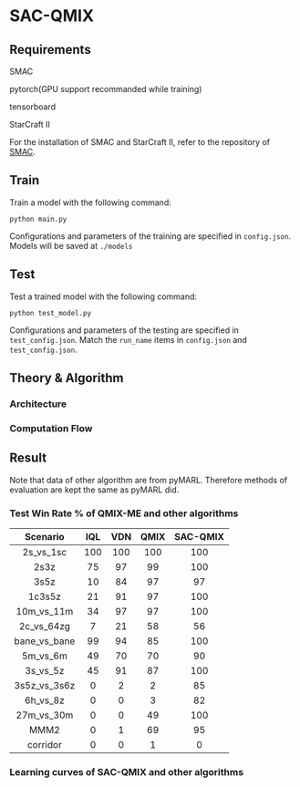
# SAC-QMIX

## Requirements

SMAC

pytorch(GPU support recommanded while training)

tensorboard

StarCraft II


For the installation of SMAC and StarCraft II, refer to the repository of [SMAC](https://github.com/oxwhirl/smac).

## Train

Train a model with the following command:

```shell
python main.py
```

Configurations and parameters of the training are specified in `config.json`. Models will be saved at `./models`

## Test

Test a trained model with the following command:

```shell
python test_model.py
```
Configurations and parameters of the testing are specified in `test_config.json`. Match the `run_name` items in `config.json` and `test_config.json`.

## Theory & Algorithm

### Architecture

### Computation Flow

## Result

Note that data of other algorithm are from pyMARL. Therefore methods of evaluation are kept the same as pyMARL did.

### Test Win Rate % of QMIX-ME and other algorithms
|  Scenario  | IQL | VDN | QMIX | SAC-QMIX |
|  :-------: | :-: | :-: | :--: | :------: |
|  2s_vs_1sc | 100 | 100 | 100  | 100 |
|  2s3z      | 75  | 97  | 99   | 100 |
|  3s5z      | 10  | 84  | 97   | 97  |
|  1c3s5z    | 21  | 91  | 97   | 100 |
| 10m_vs_11m | 34  | 97  | 97   | 100 |
| 2c_vs_64zg | 7   | 21  | 58   | 56  |
|bane_vs_bane| 99  | 94  | 85   | 100 |
|  5m_vs_6m  | 49  | 70  | 70   | 90  |
|  3s_vs_5z  | 45  | 91  | 87   | 100 |
|3s5z_vs_3s6z| 0   | 2   | 2    | 85  |
|  6h_vs_8z  | 0   | 0   | 3    | 82  |
| 27m_vs_30m | 0   | 0   | 49   | 100 |
|   MMM2     | 0   | 1   | 69   | 95  |
|  corridor  | 0   | 0   | 1    | 0   |

### Learning curves of SAC-QMIX and other algorithms

